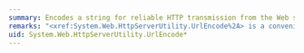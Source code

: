 ```yaml
---
summary: Encodes a string for reliable HTTP transmission from the Web server to a client through the URL.
remarks: "<xref:System.Web.HttpServerUtility.UrlEncode%2A> is a convenient way to access the <xref:System.Web.HttpUtility.UrlEncode%2A?displayProperty=fullName> method at run time from an ASP.NET application. Internally, <xref:System.Web.HttpServerUtility.UrlEncode%2A> uses <xref:System.Web.HttpUtility.UrlEncode%2A?displayProperty=fullName> to encode strings.  \n  \n To encode or decode values outside of a web application, use the <xref:System.Net.WebUtility> class."
uid: System.Web.HttpServerUtility.UrlEncode*
---
```

